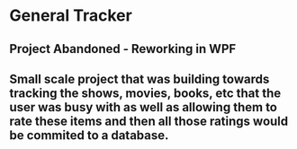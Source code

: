 # General Tracker
## Project Abandoned - Reworking in WPF 
## Small scale project that was building towards tracking the shows, movies, books, etc that the user was busy with as well as allowing them to rate these items and then all those ratings would be commited to a database. 
